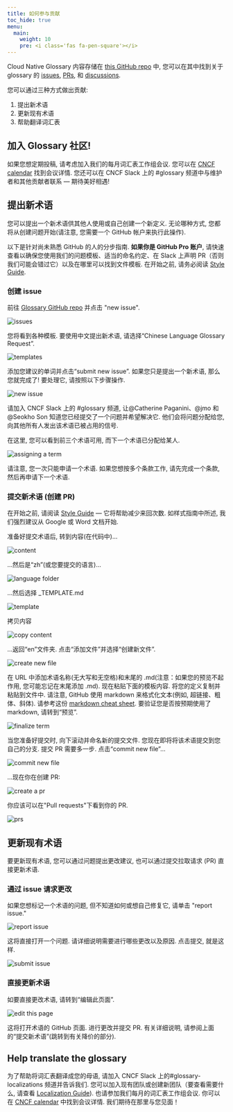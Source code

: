 ```yaml
---
title: 如何参与贡献
toc_hide: true
menu:
  main:
    weight: 10
    pre: <i class='fas fa-pen-square'></i>
---
```


Cloud Native Glossary 内容存储在 [this GitHub repo](https://github.com/cncf/glossary) 中, 您可以在其中找到关于 glossary 的 [issues](https://github.com/cncf/glossary/issues), [PRs](https://github.com/cncf/glossary/pulls), 和 [discussions](https://github.com/cncf/glossary/discussions). 

您可以通过三种方式做出贡献:

1) 提出新术语
2) 更新现有术语
3) 帮助翻译词汇表

## 加入 Glossary 社区! 
如果您想定期投稿, 请考虑加入我们的每月词汇表工作组会议. 您可以在 [CNCF calendar](https://www.cncf.io/calendar/) 找到会议详情. 您还可以在 CNCF Slack 上的 #glossary 频道中与维护者和其他贡献者联系 — 期待美好相遇! 

## 提出新术语
您可以提出一个新术语供其他人使用或自己创建一个新定义. 无论哪种方式, 您都将从创建问题开始(请注意, 您需要一个 GitHub 帐户来执行此操作).

以下是针对尚未熟悉 GitHub 的人的分步指南. **如果你是 GitHub Pro 账户**, 请快速查看以确保您使用我们的问题模板、适当的命名约定、在 Slack 上声明 PR（否则我们可能会错过它）以及在哪里可以找到文件模板. 在开始之前, 请务必阅读 [Style Guide](https://glossary.cncf.io/style-guide/).

### 创建 issue
前往 [Glossary GitHub repo](https://github.com/cncf/glossary/issues) 并点击 "new issue".

![issues](/images/how-to/howto-01.png)

您将看到各种模板. 要使用中文提出新术语, 请选择“Chinese Language Glossary Request”.

![templates](/images/how-to/howto-02.png)

添加您建议的单词并点击“submit new issue”. 如果您只是提出一个新术语, 那么您就完成了! 要处理它, 请按照以下步骤操作.

![new issue](/images/how-to/howto-03.png)

请加入 CNCF Slack 上的 #glossary 频道, 让@Catherine Paganini、@jmo 和@Seokho Son 知道您已经提交了一个问题并希望解决它. 他们会将问题分配给您, 向其他所有人发出该术语已被占用的信号.

在这里, 您可以看到前三个术语可用, 而下一个术语已分配给某人.

![assigning a term](/images/how-to/howto-04.png)

请注意, 您一次只能申请一个术语. 如果您想按多个条款工作, 请先完成一个条款, 然后再申请下一个术语.

### 提交新术语 (创建 PR)

在开始之前, 请阅读 [Style Guide](https://glossary.cncf.io/style-guide/) — 它将帮助减少来回次数. 如样式指南中所述, 我们强烈建议从 Google 或 Word 文档开始. 

准备好提交术语后, 转到内容(在代码中)...

![content](/images/how-to/howto-05.png)

...然后是“zh”(或您要提交的语言)...

![language folder](/images/how-to/howto-06.png)

...然后选择 _TEMPLATE.md

![template](/images/how-to/howto-07.png)

拷贝内容

![copy content](/images/how-to/howto-08.png)

...返回“en”文件夹. 点击“添加文件”并选择“创建新文件”.

![create new file](/images/how-to/howto-09.png)

在 URL 中添加术语名称(无大写和无空格)和末尾的 .md(注意：如果您的预览不起作用, 您可能忘记在末尾添加 .md). 现在粘贴下面的模板内容. 将您的定义复制并粘贴到文件中. 请注意, GitHub 使用 markdown 来格式化文本(例如, 超链接、粗体、斜体). 请参考这份 [markdown cheat sheet](https://www.markdownguide.org/cheat-sheet/). 要验证您是否按预期使用了markdown, 请转到“预览”.

![finalize term](/images/how-to/howto-10.png)

当您准备好提交时, 向下滚动并命名新的提交文件. 您现在即将将该术语提交到您自己的分支. 提交 PR 需要多一步. 点击“commit new file”...

![commit new file](/images/how-to/howto-11.png)

...现在你在创建 PR:

![create a pr](/images/how-to/howto-12.png)

你应该可以在"Pull requests"下看到你的 PR.

![prs](/images/how-to/howto-13.png)

## 更新现有术语
要更新现有术语, 您可以通过问题提出更改建议, 也可以通过提交拉取请求 (PR) 直接更新术语.

### 通过 issue 请求更改
如果您想标记一个术语的问题, 但不知道如何或想自己修复它, 请单击 "report issue."

![report issue](/images/how-to/howto-14.png)

这将直接打开一个问题. 请详细说明需要进行哪些更改以及原因. 点击提交, 就是这样. 

![submit issue](/images/how-to/howto-15.png)

### 直接更新术语
如要直接更改术语, 请转到“编辑此页面”.

![edit this page](/images/how-to/howto-16.png)

这将打开术语的 GitHub 页面. 进行更改并提交 PR. 有关详细说明, 请参阅上面的“提交新术语”(跳转到有关降价的部分).

## Help translate the glossary
为了帮助将词汇表翻译成您的母语, 请加入 CNCF Slack 上的#glossary-localizations 频道并告诉我们. 您可以加入现有团队或创建新团队（要查看需要什么, 请查看 [Localization Guide](https://github.com/cncf/glossary/blob/main/LOCALIZATION.md)). 也请参加我们每月的词汇表工作组会议. 你可以在 [CNCF calendar](https://www.cncf.io/calendar/) 中找到会议详情. 我们期待在那里与您见面！




